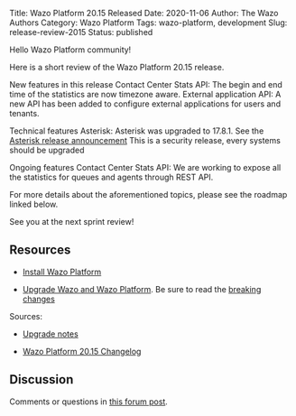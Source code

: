 Title: Wazo Platform 20.15 Released
Date: 2020-11-06
Author: The Wazo Authors
Category: Wazo Platform
Tags: wazo-platform, development
Slug: release-review-2015
Status: published

Hello Wazo Platform community!

Here is a short review of the Wazo Platform 20.15 release.

New features in this release
Contact Center Stats API: The begin and end time of the statistics are now timezone aware.
External application API: A new API has been added to configure external applications for users and tenants.

Technical features
Asterisk: Asterisk was upgraded to 17.8.1. See the [Asterisk release announcement](https://www.asterisk.org/asterisk-news/asterisk-17-8-1-now-available/)
This is a security release, every systems should be upgraded

Ongoing features
Contact Center Stats API: We are working to expose all the statistics for queues and agents through REST API.

For more details about the aforementioned topics, please see the roadmap linked below.

See you at the next sprint review!

## Resources

* [Install Wazo Platform](/install)

* [Upgrade Wazo and Wazo Platform](/uc-doc/upgrade/). Be sure to read the [breaking changes](/uc-doc/upgrade/upgrade_notes#20-15)

Sources:

* [Upgrade notes](/uc-doc/upgrade/upgrade_notes#20-15)

* [Wazo Platform 20.15 Changelog](https://wazo-dev.atlassian.net/secure/ReleaseNote.jspa?projectId=10011&version=10135)

## Discussion

Comments or questions in [this forum post](https://wazo-platform.discourse.group/t/blog-wazo-platform-20-15-released).
